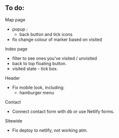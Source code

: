 ## To do:

Map page

- popup :
  - back button and tick icons
- fix change colour of marker based on visited

Index page

- filter to see ones you've visited / unvisited
- back to top floating button.
- visited state - tick box.

Header

- Fix mobile look, including:
  - hamburger menu

Contact

- Connect contact form with db or use Netlify forms.

Sitewide

- Fix deploy to netlify, not working atm.
